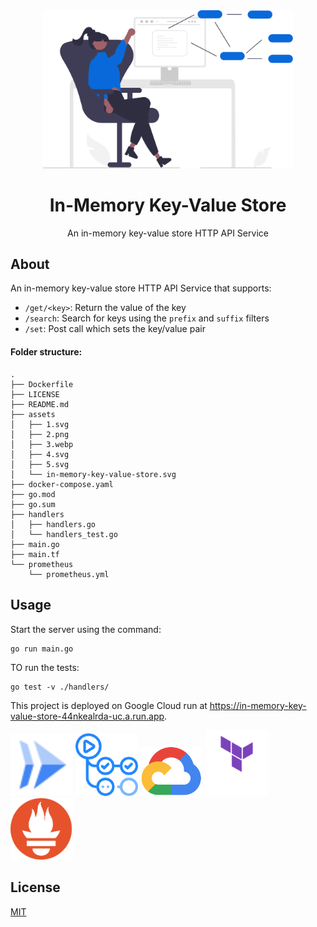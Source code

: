 <div align="center">
<img src="assets/in-memory-key-value-store.svg" height="auto" width="400" />
<br />
<h1>In-Memory Key-Value Store</h1>
<p>
An in-memory key-value store HTTP API Service
</p>
</div>

## About

An in-memory key-value store HTTP API Service that supports:

- `/get/<key>`: Return the value of the key
- `/search`: Search for keys using the `prefix` and `suffix` filters
- `/set`: Post call which sets the key/value pair

#### Folder structure:

```shell
.
├── Dockerfile
├── LICENSE
├── README.md
├── assets
│   ├── 1.svg
│   ├── 2.png
│   ├── 3.webp
│   ├── 4.svg
│   ├── 5.svg
│   └── in-memory-key-value-store.svg
├── docker-compose.yaml
├── go.mod
├── go.sum
├── handlers
│   ├── handlers.go
│   └── handlers_test.go
├── main.go
├── main.tf
└── prometheus
    └── prometheus.yml
```

## Usage

Start the server using the command:

```shell
go run main.go
```

TO run the tests:

```shell
go test -v ./handlers/
```

This project is deployed on Google Cloud run at https://in-memory-key-value-store-44nkealrda-uc.a.run.app.

<img src="assets/1.svg" height="auto" width="100" /> <img src="assets/2.png" height="auto" width="100" /> <img src="assets/3.webp" height="auto" width="100" /> <img src="assets/4.svg" height="auto" width="100" /> <img src="assets/5.svg" height="auto" width="100" />

## License

[MIT](https://github.com/iamrajiv/in-memory-key-value-store/blob/main/LICENSE)
